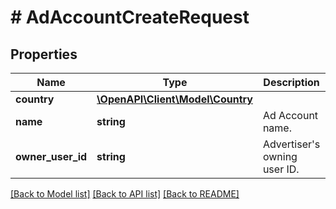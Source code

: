 # # AdAccountCreateRequest

## Properties

Name | Type | Description | Notes
------------ | ------------- | ------------- | -------------
**country** | [**\OpenAPI\Client\Model\Country**](Country.md) |  | [optional]
**name** | **string** | Ad Account name. | [optional]
**owner_user_id** | **string** | Advertiser&#39;s owning user ID. | [optional]

[[Back to Model list]](../../README.md#models) [[Back to API list]](../../README.md#endpoints) [[Back to README]](../../README.md)
